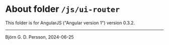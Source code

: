 # About folder `/js/ui-router`

This folder is for AngularJS ("Angular version 1") version 0.3.2.

---

Björn G. D. Persson, 2024-06-25